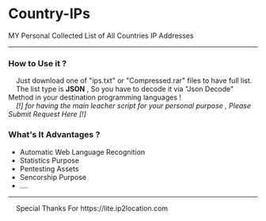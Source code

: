 # Country-IPs
MY Personal Collected List of All Countries IP Addresses<br>
<hr>
<h3>How to Use it ?</h3>
&nbsp;&nbsp;&nbsp;&nbsp;Just download one of "ips.txt" or "Compressed.rar" files to have full list.<br>
&nbsp;&nbsp;&nbsp;&nbsp;The list type is <b>JSON</b> , So you have to decode it via "Json Decode" Method in your destination programming languages !<br>
&nbsp;&nbsp;&nbsp;&nbsp;<i>[!] for having the main leacher script for your personal purpose , Please Submit Request Here [!]</i><br>
<h3>What's It Advantages ?</h3>
<ul>
  <li>Automatic Web Language Recognition</li>
  <li>Statistics Purpose</li>
  <li>Pentesting Assets</li>
  <li>Sencorship Purpose</li>
  <li> ....</li>
</ul>
<hr>
&nbsp;&nbsp;&nbsp;&nbsp;Special Thanks For https://lite.ip2location.com
